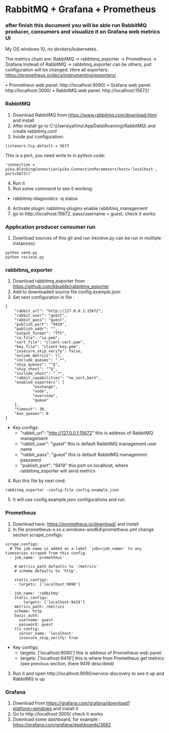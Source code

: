 # RabbitMQ + Grafana + Prometheus
### after finish this document you will be able run RabbitMQ producer, consumers and visualize it on Grafana web metrics UI
My OS windows 10, no dockers/kubernetes.

The metrics chain are: RabbitMQ -> rabbitmq_exporter -> Prometheus -> Grafana
Instead of RabbitMQ -> rabbitmq_exporter can be others, just configuration will be changed. Here all exporters: https://prometheus.io/docs/instrumenting/exporters/

•	Prometheus web panel: http://localhost:9090/
•	Grafana web panel: http://localhost:3000/
•	RabbitMQ web panel: http://localhost:15672/


### RabbitMQ
1. Download RabbitMQ from https://www.rabbitmq.com/download.html and install
2. After install go to C:\Users\yafimz\AppData\Roaming\RabbitMQ\ and create rabbitmq.conf
3. Inside put configuration:
```
listeners.tcp.default = 5673
```
This is a port, you need write to in python code: 
```
'connection = pika.BlockingConnection(pika.ConnectionParameters(host='localhost', port=5673))' 
```
4. Run it
5. Run some command to see it working: 
* rabbitmq-diagnostics -q status
6. Activate plugin: rabbitmq-plugins enable rabbitmq_management
7. go to http://localhost:15672, pass/username = guest, check it works

### Application producer consumer run
1. Download sources of this git and run (recieve.py can be run in multiple instances):
```
python send.py
python recieve.py
```

### rabbitmq_exporter
1. Download rabbitmq_exporter from  https://github.com/kbudde/rabbitmq_exporter
2. Add to downloaded source file config.example.json
3. Set next configuration in file :
```
{
    "rabbit_url": "http://127.0.0.1:15672",
    "rabbit_user": "guest",
    "rabbit_pass": "guest",
    "publish_port": "9419",
    "publish_addr": "",
    "output_format": "TTY",
    "ca_file": "ca.pem",
    "cert_file": "client-cert.pem",
    "key_file": "client-key.pem",
    "insecure_skip_verify": false,
    "exlude_metrics": [],
    "include_queues": ".*",
    "skip_queues": "^$",
    "skip_vhost": "^$",
    "include_vhost": ".*",
    "rabbit_capabilities": "no_sort,bert",
    "enabled_exporters": [
            "exchange",
            "node",
            "overview",
            "queue"
    ],
    "timeout": 30,
    "max_queues": 0
}
```
* Key configs:
  * "rabbit_url": "http://127.0.0.1:15672" this is address of RabbitMQ management
  * "rabbit_user": "guest" this is default RabbitMQ management user name
  * "rabbit_pass": "guest" this is default RabbitMQ management password
  * "publish_port": "9419" this port on localhost, where rabbitmq_exporter will send metrics
4. Run this file by next cmd:
```
rabbitmq_exporter -config-file config.example.json
```
5. It will use config.example.json configurations and run

### Prometheus
1. Download here: https://prometheus.io/download/ and install
2. In file prometheus-x.xx.x.windows-amd64\prometheus.yml change section scrape_configs:
```
scrape_configs:
  # The job name is added as a label `job=<job_name>` to any timeseries scraped from this config.
  - job_name: 'prometheus'

    # metrics_path defaults to '/metrics'
    # scheme defaults to 'http'.

    static_configs:
    - targets: ['localhost:9090']
    
  - job_name: 'rabbitmq'
    static_configs:
      - targets: ['localhost:9419']
    metrics_path: /metrics
    scheme: http
    basic_auth:
      username: guest
      password: guest
    tls_config:
      server_name: 'localhost'
      insecure_skip_verify: true
```
* Key configs:
  * targets: ['localhost:9090'] this is address of Prometheus web panel
  * targets: ['localhost:9419'] this is where from Prometheus get metrics (see previous section, there 9419 described)
3. Run it and open http://localhost:9090/service-discovery to see it up and RabbitMQ is up

### Grafana
1. Download from https://grafana.com/grafana/download?platform=windows and install it
2. Go to http://localhost:3000/ check it works
3. Download some dashboard, for example : https://grafana.com/grafana/dashboards/3662
